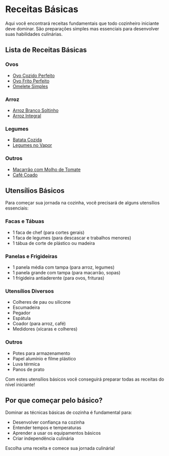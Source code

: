 # Receitas Básicas

Aqui você encontrará receitas fundamentais que todo cozinheiro iniciante deve dominar. São preparações simples mas essenciais para desenvolver suas habilidades culinárias.

## Lista de Receitas Básicas

### Ovos
- [Ovo Cozido Perfeito](../../cafe-da-manha/ovo-cozido.md)
- [Ovo Frito Perfeito](../../cafe-da-manha/ovo-frito.md)
- [Omelete Simples](../../cafe-da-manha/omelete.md)

### Arroz
- [Arroz Branco Soltinho](../../pratos-principais/arroz-branco-soltinho.md)
- [Arroz Integral](../../pratos-principais/arroz-integral.md)

### Legumes
- [Batata Cozida](../../vegetariana/batata-cozida.md)
- [Legumes no Vapor](../../vegetariana/legumes-no-vapor.md)

### Outros
- [Macarrão com Molho de Tomate](../../massa/macarrao-molho-tomate.md)
- [Café Coado](../../bebida/cafe-coado.md)

## Utensílios Básicos

Para começar sua jornada na cozinha, você precisará de alguns utensílios essenciais:

### Facas e Tábuas
- 1 faca de chef (para cortes gerais)
- 1 faca de legumes (para descascar e trabalhos menores)
- 1 tábua de corte de plástico ou madeira

### Panelas e Frigideiras
- 1 panela média com tampa (para arroz, legumes)
- 1 panela grande com tampa (para macarrão, sopas)
- 1 frigideira antiaderente (para ovos, frituras)

### Utensílios Diversos
- Colheres de pau ou silicone
- Escumadeira
- Pegador
- Espátula
- Coador (para arroz, café)
- Medidores (xícaras e colheres)

### Outros
- Potes para armazenamento
- Papel alumínio e filme plástico
- Luva térmica
- Panos de prato

Com estes utensílios básicos você conseguirá preparar todas as receitas do nível iniciante!

## Por que começar pelo básico?

Dominar as técnicas básicas de cozinha é fundamental para:
- Desenvolver confiança na cozinha
- Entender tempos e temperaturas
- Aprender a usar os equipamentos básicos
- Criar independência culinária

Escolha uma receita e comece sua jornada culinária! 